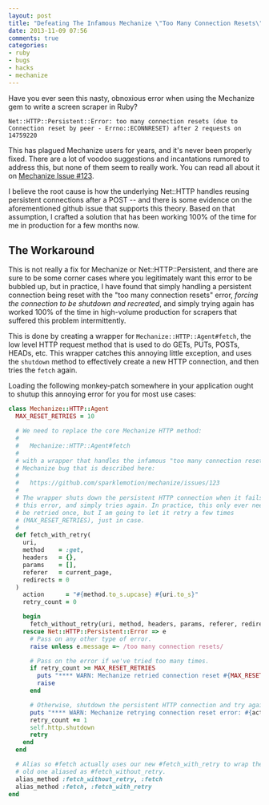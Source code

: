 ```yaml
---
layout: post
title: "Defeating The Infamous Mechanize \"Too Many Connection Resets\" Bug"
date: 2013-11-09 07:56
comments: true
categories:
- ruby
- bugs
- hacks
- mechanize
---
```


Have you ever seen this nasty, obnoxious error when using the Mechanize gem to write a screen scraper in Ruby?

```
Net::HTTP::Persistent::Error: too many connection resets (due to Connection reset by peer - Errno::ECONNRESET) after 2 requests on 14759220
```

This has plagued Mechanize users for years, and it's never been properly fixed. There are a lot of voodoo suggestions and incantations rumored to address this, but none of them seem to really work. You can read all about it on [Mechanize Issue #123](https://github.com/sparklemotion/mechanize/issues/123).

I believe the root cause is how the underlying Net::HTTP handles reusing persistent connections after a POST -- and there is some evidence on the aforementioned github issue that supports this theory. Based on that assumption, I crafted a solution that has been working 100% of the time for me in production for a few months now.

<!-- MORE -->

## The Workaround

This is not really a fix for Mechanize or Net::HTTP::Persistent, and there are sure to be some corner cases where you legitimately want this error to be bubbled up, but in practice, I have found that simply handling a persistent connection being reset with the "too many connection resets" error, _forcing the connection to be shutdown and recreated_, and simply trying again has worked 100% of the time in high-volume production for scrapers that suffered this problem intermittently.

This is done by creating a wrapper for `Mechanize::HTTP::Agent#fetch`, the low level HTTP request method that is used to do GETs, PUTs, POSTs, HEADs, etc. This wrapper catches this annoying little exception, and uses the `shutdown` method to effectively create a new HTTP connection, and then tries the `fetch` again.

Loading the following monkey-patch somewhere in your application ought to shutup this annoying error for you for most use cases:

```ruby
class Mechanize::HTTP::Agent
  MAX_RESET_RETRIES = 10

  # We need to replace the core Mechanize HTTP method:
  #
  #   Mechanize::HTTP::Agent#fetch
  #
  # with a wrapper that handles the infamous "too many connection resets"
  # Mechanize bug that is described here:
  #
  #   https://github.com/sparklemotion/mechanize/issues/123
  #
  # The wrapper shuts down the persistent HTTP connection when it fails with
  # this error, and simply tries again. In practice, this only ever needs to
  # be retried once, but I am going to let it retry a few times
  # (MAX_RESET_RETRIES), just in case.
  #
  def fetch_with_retry(
    uri,
    method    = :get,
    headers   = {},
    params    = [],
    referer   = current_page,
    redirects = 0
  )
    action      = "#{method.to_s.upcase} #{uri.to_s}"
    retry_count = 0

    begin
      fetch_without_retry(uri, method, headers, params, referer, redirects)
    rescue Net::HTTP::Persistent::Error => e
      # Pass on any other type of error.
      raise unless e.message =~ /too many connection resets/

      # Pass on the error if we've tried too many times.
      if retry_count >= MAX_RESET_RETRIES
        puts "**** WARN: Mechanize retried connection reset #{MAX_RESET_RETRIES} times and never succeeded: #{action}"
        raise
      end

      # Otherwise, shutdown the persistent HTTP connection and try again.
      puts "**** WARN: Mechanize retrying connection reset error: #{action}"
      retry_count += 1
      self.http.shutdown
      retry
    end
  end

  # Alias so #fetch actually uses our new #fetch_with_retry to wrap the
  # old one aliased as #fetch_without_retry.
  alias_method :fetch_without_retry, :fetch
  alias_method :fetch, :fetch_with_retry
end
```
